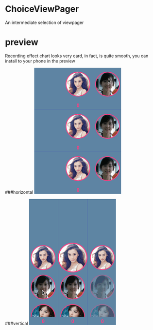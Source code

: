 # ChoiceViewPager

An intermediate selection of viewpager

# preview

Recording effect chart looks very card, in fact, is quite smooth, you can install to your phone in the preview

###horizontal
![image](https://github.com/dalong982242260/ChoiceViewPager/blob/master/img/hor.gif?raw=true)


###vertical
![image](https://github.com/dalong982242260/ChoiceViewPager/blob/master/img/ver.gif?raw=true)